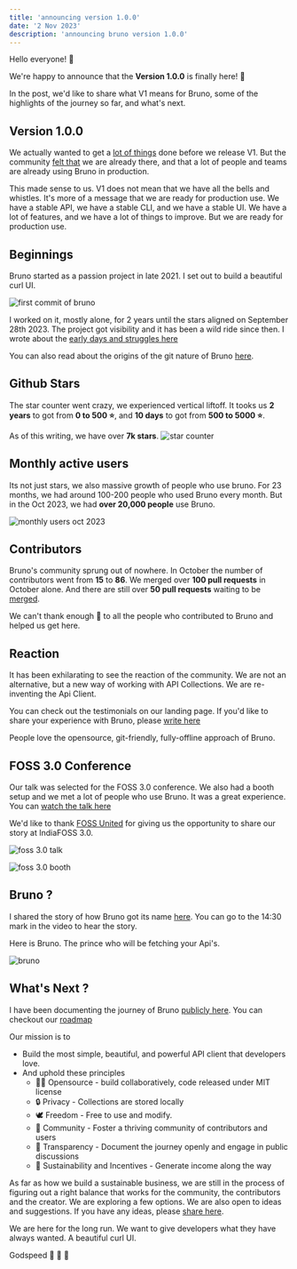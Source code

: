 ```yaml
---
title: 'announcing version 1.0.0'
date: '2 Nov 2023'
description: 'announcing bruno version 1.0.0'
---
```


Hello everyone! 👋

We're happy to announce that the **Version 1.0.0** is finally here! 🎉

In the post, we'd like to share what V1 means for Bruno, some of the highlights of the journey so far, and what's next.


## Version 1.0.0

We actually wanted to get a [lot of things](https://github.com/usebruno/bruno/discussions/384) done before we release V1. But the community [felt that](https://github.com/usebruno/bruno/issues/643#issuecomment-1766707137) we are already there, and that a lot of people and teams are already using Bruno in production.

This made sense to us. V1 does not mean that we have all the bells and whistles. It's more of a message that we are ready for production use. We have a stable API, we have a stable CLI, and we have a stable UI. We have a lot of features, and we have a lot of things to improve. But we are ready for production use.


## Beginnings

Bruno started as a passion project in late 2021. I set out to build a beautiful curl UI.

![first commit of bruno](/images/bruno-first-commit.png)

I worked on it, mostly alone, for 2 years until the stars aligned on September 28th 2023.
The project got visibility and it has been a wild ride since then.
I wrote about the [early days and struggles here](https://github.com/usebruno/bruno/discussions/269)

You can also read about the origins of the git nature of Bruno [here](/blog/the-saas-dilemma).


## Github Stars

The star counter went crazy, we experienced vertical liftoff.
It tooks us **2 years** to got from **0 to 500 ⭐**, and **10 days** to got from **500 to 5000 ⭐**.

As of this writing, we have over **7k stars**.
![star counter](/images/star-counter.png)

## Monthly active users

Its not just stars, we also massive growth of people who use bruno. For 23 months, we had around 100-200 people who used Bruno every month. But in the Oct 2023, we had **over 20,000 people** use Bruno.

![monthly users oct 2023](/images/monthly-users-oct-2023.png)

## Contributors

Bruno's community sprung out of nowhere. In October the number of contributors went from **15** to **86**. We merged over **100 pull requests** in October alone. And there are still over **50 pull requests** waiting to be [merged](https://github.com/usebruno/bruno/pulls).

We can't thank enough 💛 to all the people who contributed to Bruno and helped us get here.

## Reaction

It has been exhilarating to see the reaction of the community. We are not an alternative, but a new way of working with API Collections. We are re-inventing the Api Client. 

You can check out the testimonials on our landing page. If you'd like to share your experience with Bruno, please [write here](https://github.com/usebruno/bruno/discussions/343)

People love the opensource, git-friendly, fully-offline approach of Bruno.

## FOSS 3.0 Conference

Our talk was selected for the FOSS 3.0 conference. We also had a booth setup and we met a lot of people who use Bruno. It was a great experience.
You can [watch the talk here](https://www.youtube.com/watch?v=7bSMFpbcPiY)

We'd like to thank [FOSS United](https://fossunited.org/) for giving us the opportunity to share our story at IndiaFOSS 3.0.

![foss 3.0 talk](/images/foss-3.0.png)

![foss 3.0 booth](/images/foss-3.0-booth.png)

## Bruno ?

I shared the story of how Bruno got its name [here](https://youtu.be/7bSMFpbcPiY?si=Gno9M7G5LFdwa1Yg&t=869). You can go to the 14:30 mark in the video to hear the story.

Here is Bruno. The prince who will be fetching your Api's.

![bruno](/images/bruno-face-reveal.png)

## What's Next ?

I have been documenting the journey of Bruno [publicly here](https://github.com/usebruno/bruno/discussions/269). You can checkout our [roadmap](https://github.com/usebruno/bruno/discussions/384)

Our mission is to 

* Build the most simple, beautiful, and powerful API client that developers love.
* And uphold these principles
  * 👩‍💻 Opensource - build collaboratively, code released under MIT license
  * 🔒 Privacy - Collections are stored locally
  * 🕊️ Freedom - Free to use and modify.
  * 🤝 Community - Foster a thriving community of contributors and users
  * 📜 Transparency - Document the journey openly and engage in public discussions
  * 🤑 Sustainability and Incentives - Generate income along the way

As far as how we build a sustainable business, we are still in the process of figuring out a right balance that works for the community, the contributors and the creator. We are exploring a few options. We are also open to ideas and suggestions. If you have any ideas, please [share here](https://github.com/usebruno/bruno/discussions/384).

We are here for the long run. We want to give developers what they have always wanted. A beautiful curl UI.

Godspeed 🖖 🐶 💛


